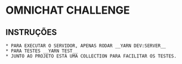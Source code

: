 # OMNICHAT CHALLENGE

## INSTRUÇÕES
    * PARA EXECUTAR O SERVIDOR, APENAS RODAR __YARN DEV:SERVER__
    * PARA TESTES __YARN TEST__
    * JUNTO AO PROJETO ESTÁ UMA COLLECTION PARA FACILITAR OS TESTES.

